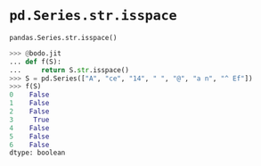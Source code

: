 # `pd.Series.str.isspace`

`pandas.Series.str.isspace()`

``` py
>>> @bodo.jit
... def f(S):
...     return S.str.isspace()
>>> S = pd.Series(["A", "ce", "14", " ", "@", "a n", "^ Ef"])
>>> f(S)
0    False
1    False
2    False
3     True
4    False
5    False
6    False
dtype: boolean
```

